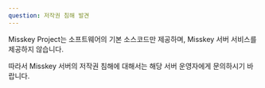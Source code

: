 ```yaml
---
question: 저작권 침해 발견
---
```


Misskey Project는 소프트웨어의 기본 소스코드만 제공하며, Misskey 서버 서비스를 제공하지 않습니다.

따라서 Misskey 서버의 저작권 침해에 대해서는 해당 서버 운영자에게 문의하시기 바랍니다.
